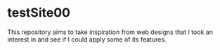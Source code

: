 # testSite00
This repository aims to take inspiration from web designs that I took an interest in and see if I could apply some of its features.
